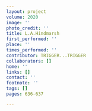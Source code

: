 ```yaml
---
layout: project
volume: 2020
image: ''
photo_credit: ''
title: L.A.Hindmarsh
first_performed: ''
place: ''
times_performed: ''
contributor: TRIGGER...TRIGGER
collaborators: []
home: ''
links: []
contact: ''
footnote: ''
tags: []
pages: 636-637

---
```




